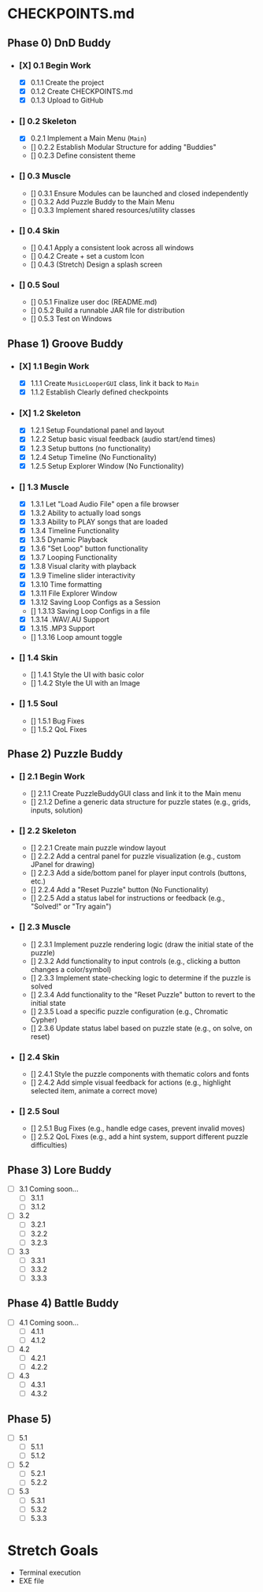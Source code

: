 # CHECKPOINTS.md

## Phase 0) DnD Buddy
- ### [X] 0.1 Begin Work
  - [X] 0.1.1 Create the project
  - [X] 0.1.2 Create CHECKPOINTS.md
  - [X] 0.1.3 Upload to GitHub
- ### [] 0.2 Skeleton
  - [X] 0.2.1 Implement a Main Menu (`Main`)
  - [] 0.2.2 Establish Modular Structure for adding "Buddies"
  - [] 0.2.3 Define consistent theme
- ### [] 0.3 Muscle
  - [] 0.3.1 Ensure Modules can be launched and closed independently
  - [] 0.3.2 Add Puzzle Buddy to the Main Menu
  - [] 0.3.3 Implement shared resources/utility classes
- ### [] 0.4 Skin
  - [] 0.4.1 Apply a consistent look across all windows
  - [] 0.4.2 Create + set a custom Icon
  - [] 0.4.3 (Stretch) Design a splash screen
- ### [] 0.5 Soul
  - [] 0.5.1 Finalize user doc (README.md)
  - [] 0.5.2 Build a runnable JAR file for distribution
  - [] 0.5.3 Test on Windows

## Phase 1) Groove Buddy
- ### [X] 1.1 Begin Work
    - [X] 1.1.1 Create `MusicLooperGUI` class, link it back to `Main`
    - [X] 1.1.2 Establish Clearly defined checkpoints
- ### [X] 1.2 Skeleton
    - [X] 1.2.1 Setup Foundational panel and layout
    - [X] 1.2.2 Setup basic visual feedback (audio start/end times)
    - [X] 1.2.3 Setup buttons (no functionality)
    - [X] 1.2.4 Setup Timeline (No Functionality)
    - [X] 1.2.5 Setup Explorer Window (No Functionality)
- ### [] 1.3 Muscle
    - [X] 1.3.1 Let "Load Audio File" open a file browser
    - [X] 1.3.2 Ability to actually load songs
    - [X] 1.3.3 Ability to PLAY songs that are loaded
    - [X] 1.3.4 Timeline Functionality
    - [X] 1.3.5 Dynamic Playback
    - [X] 1.3.6 "Set Loop" button functionality
    - [X] 1.3.7 Looping Functionality
    - [X] 1.3.8 Visual clarity with playback
    - [X] 1.3.9 Timeline slider interactivity
    - [X] 1.3.10 Time formatting
    - [X] 1.3.11 File Explorer Window
    - [X] 1.3.12 Saving Loop Configs as a Session
    - [] 1.3.13 Saving Loop Configs in a file
    - [X] 1.3.14 .WAV/.AU Support
    - [X] 1.3.15 .MP3 Support
    - [] 1.3.16 Loop amount toggle
- ### [] 1.4 Skin
  - [] 1.4.1 Style the UI with basic color
  - [] 1.4.2 Style the UI with an Image
- ### [] 1.5 Soul
  - [] 1.5.1 Bug Fixes
  - [] 1.5.2 QoL Fixes

## Phase 2) Puzzle Buddy
- ### [] 2.1 Begin Work
  - [] 2.1.1 Create PuzzleBuddyGUI class and link it to the Main menu
  - [] 2.1.2 Define a generic data structure for puzzle states (e.g., grids, inputs, solution)

- ### [] 2.2 Skeleton
  - [] 2.2.1 Create main puzzle window layout
  - [] 2.2.2 Add a central panel for puzzle visualization (e.g., custom JPanel for drawing)
  - [] 2.2.3 Add a side/bottom panel for player input controls (buttons, etc.)
  - [] 2.2.4 Add a "Reset Puzzle" button (No Functionality)
  - [] 2.2.5 Add a status label for instructions or feedback (e.g., "Solved!" or "Try again")

- ### [] 2.3 Muscle
  - [] 2.3.1 Implement puzzle rendering logic (draw the initial state of the puzzle)
  - [] 2.3.2 Add functionality to input controls (e.g., clicking a button changes a color/symbol)
  - [] 2.3.3 Implement state-checking logic to determine if the puzzle is solved
  - [] 2.3.4 Add functionality to the "Reset Puzzle" button to revert to the initial state
  - [] 2.3.5 Load a specific puzzle configuration (e.g., Chromatic Cypher)
  - [] 2.3.6 Update status label based on puzzle state (e.g., on solve, on reset)

- ### [] 2.4 Skin
  - [] 2.4.1 Style the puzzle components with thematic colors and fonts
  - [] 2.4.2 Add simple visual feedback for actions (e.g., highlight selected item, animate a correct move)
 
- ### [] 2.5 Soul
  - [] 2.5.1 Bug Fixes (e.g., handle edge cases, prevent invalid moves)
  - [] 2.5.2 QoL Fixes (e.g., add a hint system, support different puzzle difficulties)

## Phase 3) Lore Buddy
- [ ] 3.1 Coming soon...
    - [ ] 3.1.1 
    - [ ] 3.1.2 
- [ ] 3.2 
    - [ ] 3.2.1 
    - [ ] 3.2.2 
    - [ ] 3.2.3 
- [ ] 3.3 
    - [ ] 3.3.1 
    - [ ] 3.3.2 
    - [ ] 3.3.3 

## Phase 4) Battle Buddy
- [ ] 4.1 Coming soon...
    - [ ] 4.1.1 
    - [ ] 4.1.2 
- [ ] 4.2 
    - [ ] 4.2.1 
    - [ ] 4.2.2 
- [ ] 4.3 
    - [ ] 4.3.1 
    - [ ] 4.3.2 

## Phase 5) 
- [ ] 5.1 
    - [ ] 5.1.1 
    - [ ] 5.1.2 
- [ ] 5.2 
    - [ ] 5.2.1 
    - [ ] 5.2.2 
- [ ] 5.3 
    - [ ] 5.3.1 
    - [ ] 5.3.2 
    - [ ] 5.3.3 

# Stretch Goals
- Terminal execution
- EXE file 